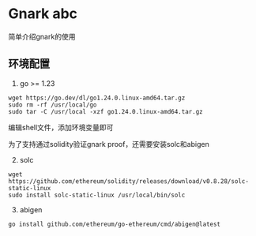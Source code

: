# Gnark abc

简单介绍gnark的使用

## 环境配置

1. go >= 1.23

```shell
wget https://go.dev/dl/go1.24.0.linux-amd64.tar.gz
sudo rm -rf /usr/local/go 
sudo tar -C /usr/local -xzf go1.24.0.linux-amd64.tar.gz
```
编辑shell文件，添加环境变量即可

为了支持通过solidity验证gnark proof，还需要安装solc和abigen

2. solc

```shell
wget https://github.com/ethereum/solidity/releases/download/v0.8.28/solc-static-linux
sudo install solc-static-linux /usr/local/bin/solc
```

3. abigen

```shell
go install github.com/ethereum/go-ethereum/cmd/abigen@latest
```